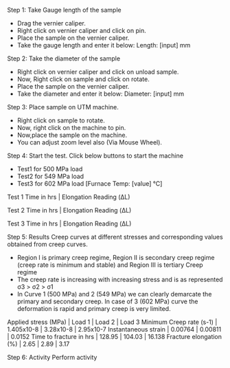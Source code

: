 Step 1: Take Gauge length of the sample
- Drag the vernier caliper.
- Right click on vernier caliper and click on pin.
- Place the sample on the vernier caliper.
- Take the gauge length and enter it below:
Length: [input] mm

Step 2: Take the diameter of the sample
- Right click on vernier caliper and click on unload sample.
- Now, Right click on sample and click on rotate.
- Place the sample on the vernier caliper.
- Take the diameter and enter it below:
Diameter: [input] mm

Step 3: Place sample on UTM machine.
- Right click on sample to rotate.
- Now, right click on the machine to pin.
- Now,place the sample on the machine.
- You can adjust zoom level also (Via Mouse Wheel).

Step 4: Start the test.
Click below buttons to start the machine
- Test1 for 500 MPa load
- Test2 for 549 MPa load
- Test3 for 602 MPa load
[Furnace Temp: [value] ℃]

Test 1
Time in hrs | Elongation Reading (ΔL)

Test 2
Time in hrs | Elongation Reading (ΔL)

Test 3
Time in hrs | Elongation Reading (ΔL)

Step 5: Results
Creep curves at different stresses and corresponding values obtained from creep curves.
- Region I is primary creep regime, Region II is secondary creep regime (creep rate is minimum and stable) and Region III is tertiary Creep regime
- The creep rate is increasing with increasing stress and is as represented σ3 > σ2 > σ1
- In Curve 1 (500 MPa) and 2 (549 MPa) we can clearly demarcate the primary and secondary creep. In case of 3 (602 MPa) curve the deformation is rapid and primary creep is very limited.

Applied stress (MPa) | Load 1 | Load 2 | Load 3
Minimum Creep rate (s-1) | 1.405x10-8 | 3.28x10-8 | 2.95x10-7
Instantaneous strain | 0.00764 | 0.00811 | 0.0152
Time to fracture in hrs | 128.95 | 104.03 | 16.138
Fracture elongation (%) | 2.65 | 2.89 | 3.17

Step 6: Activity
Perform activity
